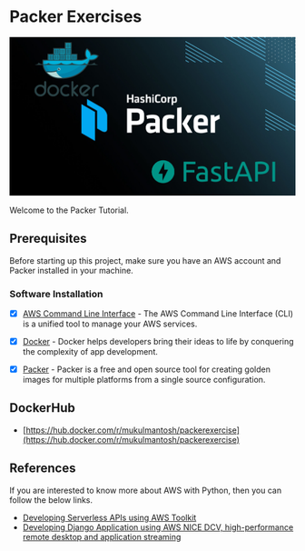 # Packer Exercises

![stack](./misc/stack.jpg)


Welcome to the Packer Tutorial.

## Prerequisites 

Before starting up this project, make sure you have an AWS account and 
Packer installed in your machine.


### Software Installation

- [x] [AWS Command Line Interface](https://aws.amazon.com/cli/) - The AWS Command Line Interface (CLI) is a unified tool to manage your AWS services.
- [x] [Docker](https://www.docker.com/) - Docker helps developers bring their ideas to life by conquering the complexity of app development.
- [x] [Packer](https://www.packer.io/) - Packer is a free and open source tool for creating golden images for multiple platforms from a single source configuration.



## DockerHub
 - [https://hub.docker.com/r/mukulmantosh/packerexercise](https://hub.docker.com/r/mukulmantosh/packerexercise)


## References

If you are interested to know more about AWS with Python, then you can follow the below links.

- [Developing Serverless APIs using AWS Toolkit](https://www.jetbrains.com/pycharm/guide/tutorials/intro-aws/)
- [Developing Django Application using AWS NICE DCV, high-performance remote desktop and application streaming](https://www.jetbrains.com/pycharm/guide/tutorials/django-aws/) 